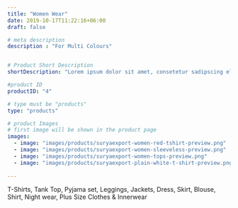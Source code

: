```yaml
---
title: "Women Wear"
date: 2019-10-17T11:22:16+06:00
draft: false

# meta description
description : "For Multi Colours"


# Product Short Description
shortDescription: "Lorem ipsum dolor sit amet, consetetur sadipscing elitr, sed diam nonumy eirmod tempor invidunt ut"

#product ID
productID: "4"

# type must be "products"
type: "products"

# product Images
# first image will be shown in the product page
images:
  - image: "images/products/suryaexport-women-red-tshirt-preview.png"
  - image: "images/products/suryaexport-women-sleeveless-preview.png"
  - image: "images/products/suryaexport-women-tops-preview.png"
  - image: "images/products/suryaexport-plain-white-t-shirt-preview.png"
  
---
```


T-Shirts, Tank Top, Pyjama set, Leggings, Jackets, Dress, Skirt, Blouse, Shirt, Night wear, Plus Size Clothes & Innerwear
